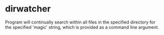 # dirwatcher
Program will continually search within all files in the specified directory for the specified 'magic' string, which is provided as a command line argument.
